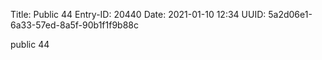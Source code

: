 Title: Public 44
Entry-ID: 20440
Date: 2021-01-10 12:34
UUID: 5a2d06e1-6a33-57ed-8a5f-90b1f1f9b88c

public 44
